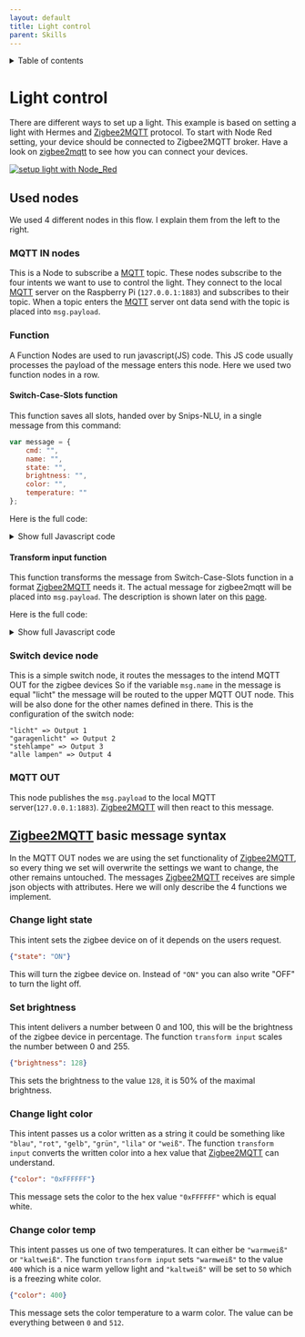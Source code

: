 ```yaml
---
layout: default
title: Light control
parent: Skills
---
```

<details close markdown="block">
  <summary>
    Table of contents
  </summary>
  {: .text-delta }
1. TOC
{:toc}
</details>

# Light control
There are different ways to set up a light. This example is based on setting a light with Hermes and 
[Zigbee2MQTT](/pages/knowledge/zigbee/zigbee2mqtt) protocol.
To start with Node Red setting, your device should be connected to Zigbee2MQTT broker. Have a look on 
[zigbee2mqtt](/pages/knowledge/zigbee/zigbee2mqtt) to see how you can connect your devices.

[![setup light with Node_Red](/assets/LightControl.png)](/assets/LightControl.png)

## Used nodes
We used 4 different nodes in this flow. I explain them from the left to the right.
### MQTT IN nodes
This is a Node to subscribe a [MQTT](/pages/knowledge/mqtt) topic. These nodes subscribe to the four intents we want 
to use to control the light.
They connect to the local [MQTT](/pages/knowledge/mqtt) server on the Raspberry Pi (`127.0.0.1:1883`) and subscribes 
to their topic.
When a topic enters the [MQTT](/pages/knowledge/mqtt) server ont data send with the topic is placed into `msg.payload`.
### Function
A Function Nodes are used to run javascript(JS) code. This JS code usually processes the payload of the message 
enters this node.
Here we used two function nodes in a row.

#### Switch-Case-Slots function
This function saves all slots, handed over by Snips-NLU, in a single message from this command:
```javascript
var message = {
    cmd: "",
    name: "",
    state: "",
    brightness: "",
    color: "",
    temperature: ""
};
```
Here is the full code:
<details closed markdown="block">
<summary>
<a class="">Show full Javascript code</a>    
</summary>

```javascript
var message = {
    cmd: "",
    name: "",
    state: "",
    brightness: "",
    color: "",
    temperature: ""
};

for (var i = 0; i < msg.payload.slots.length; i++) {
        switch(msg.payload.slots[i].slotName) {
            case "cmd":
                message.cmd = msg.payload.slots[i].value.value;
            break;
            case "name":
                message.name = msg.payload.slots[i].value.value;
            break;
            case "state":
                message.state = msg.payload.slots[i].value.value;
            break;
            case "brightness":
                message.brightness = msg.payload.slots[i].value.value;
            break;
                case "color":
                message.color = msg.payload.slots[i].value.value;
            break;
                case "temperature":
                message.temperature = msg.payload.slots[i].value.value;
            break;
            default:
    }
}

return message;
```
</details>

#### Transform input function
This function transforms the message from Switch-Case-Slots function in a format 
[Zigbee2MQTT](/pages/knowledge/zigbee/zigbee2mqtt) needs it. The actual message for zigbee2mqtt will be placed into 
`msg.payload`.
The description is shown later on this [page](/pages/skills/light-control#zigbee2mqtt-basic-message-syntax).

Here is the full code:
<details closed markdown="block">
<summary>
<a class="">Show full Javascript code</a>    
</summary>

```javascript
if (msg.state) {
    if (msg.state.toString() === "ein" | msg.state.toString() === "an") {
        msg.payload = {
            state: "ON"
        }
    } else if (msg.state.toString() === "aus") {
        msg.payload = {
            state: "OFF"
        }
    }
    return msg;   
}


if (msg.brightness) {
    msg.payload = {
        brightness: msg.brightness / 100 * 255
    }
    return msg;
}
    
if (msg.temperature) {
    switch(msg.temperature) {
        case "warmweiß":
            msg.payload = {
                color_temp: 400
            }
        break;  
        case "kaltweiß":
            msg.payload = {
                color_temp: 50
            }
        break;
        default:
    }
    return msg;    
}

if (msg.color) {
    switch(msg.color) {
    case "blau":
        msg.payload = {
            color: {
                hex: "0x0000FF"    
            }
        }
    break;  
    
    case "rot":
        msg.payload = {
            color: {
                hex: "0xFF0000"    
            }
        }
    break;
    
    case "gelb":
        msg.payload = {
            color: {
                hex: "0xFFFF00"    
            }
        }
    break;
    
    case "grün":
        msg.payload = {
            color: {
                hex: "0x008000"    
            }
        }
    break;
    
    case "lila":
        msg.payload = {
            color: {
                hex: "0x800080"    
            }
        }
    break;
    
    case "weiß":
        msg.payload = {
            color: {
                hex: "0xFFFFFF"    
            }
        }
    break;
    default:
    }
return msg;
}
```
</details>

### Switch device node
This is a simple switch node, it routes the messages to the intend MQTT OUT for the zigbee devices
So if the variable `msg.name` in the message is equal "licht" the message will be routed to the upper MQTT OUT node.
This will be also done for the other names defined in there. 
This is the configuration of the switch node:
```
"licht" => Output 1
"garagenlicht" => Output 2
"stehlampe" => Output 3
"alle lampen" => Output 4
```

### MQTT OUT
This node publishes the `msg.payload` to the local MQTT server(`127.0.0.1:1883`). 
[Zigbee2MQTT](/pages/knowledge/zigbee/zigbee2mqtt) will then react to this message.

## [Zigbee2MQTT](/pages/knowledge/zigbee/zigbee2mqtt) basic message syntax
In the MQTT OUT nodes we are using the set functionality of [Zigbee2MQTT](/pages/knowledge/zigbee/zigbee2mqtt), so every thing we set will overwrite the 
settings we want to change, the other remains untouched.
The messages [Zigbee2MQTT](/pages/knowledge/zigbee/zigbee2mqtt) receives are simple json objects with attributes. Here we will only describe the 4 functions we implement.
### Change light state
This intent sets the zigbee device on of it depends on the users request.
```json
{"state": "ON"}
```
This will turn the zigbee device on. Instead of `"ON"` you can also write "OFF" to turn the light off.
### Set brightness
This intent delivers a number between 0 and 100, this will be the brightness of the zigbee device in percentage.
The function `transform input` scales the number between 0 and 255.
```json
{"brightness": 128} 
```
This sets the brightness to the value `128`, it is 50% of the maximal brightness.
### Change light color
This intent passes us a color written as a string it could be something like `"blau"`, `"rot"`, `"gelb"`, `"grün"`, `"lila"` or `"weiß"`.
The function `transform input` converts the written color into a hex value that [Zigbee2MQTT](/pages/knowledge/zigbee/zigbee2mqtt) can understand.
```json
{"color": "0xFFFFFF"}
```
This message sets the color to the hex value `"0xFFFFFF"` which is equal white.
### Change color temp
This intent passes us one of two temperatures. It can either be `"warmweiß"` or `"kaltweiß"`.
The function `transform input` sets `"warmweiß"` to the value `400` which is a nice warm yellow light and `"kaltweiß"` will be set to `50` 
which is a freezing white color. 
```json
{"color": 400}
```
This message sets the color temperature to a warm color. The value can be everything between `0` and `512`.